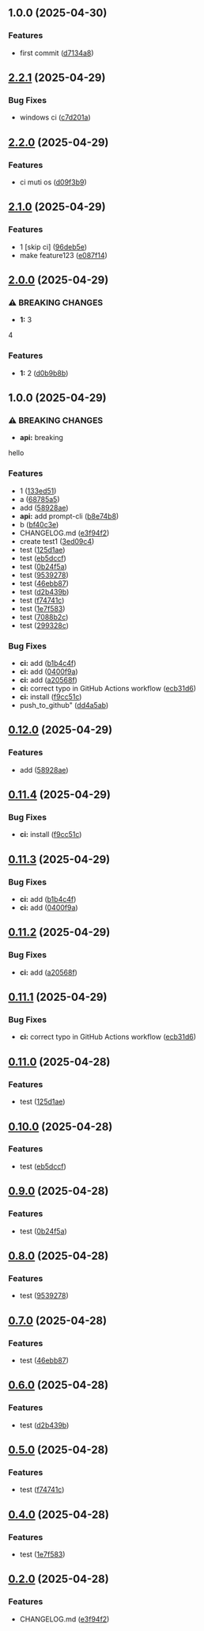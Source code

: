 ## 1.0.0 (2025-04-30)

### Features

* first commit ([d7134a8](https://github.com/sleeping-in-bed/pypjt/commit/d7134a8ca84084553413542e4c1af0d224368b88))

## [2.2.1](https://github.com/sleeping-in-bed/pypjt/compare/v2.2.0...v2.2.1) (2025-04-29)

### Bug Fixes

* windows ci ([c7d201a](https://github.com/sleeping-in-bed/pypjt/commit/c7d201aea398f0cd32fdb0c95b76ad6d2d1b97e8))

## [2.2.0](https://github.com/sleeping-in-bed/pypjt/compare/v2.1.0...v2.2.0) (2025-04-29)

### Features

* ci muti os ([d09f3b9](https://github.com/sleeping-in-bed/pypjt/commit/d09f3b97e4eba63bda97b7f3c60d9026bb80b34c))

## [2.1.0](https://github.com/sleeping-in-bed/pypjt/compare/v2.0.0...v2.1.0) (2025-04-29)

### Features

* 1 [skip ci] ([96deb5e](https://github.com/sleeping-in-bed/pypjt/commit/96deb5e67dc8e291570e5363e441c280862624d4))
* make feature123 ([e087f14](https://github.com/sleeping-in-bed/pypjt/commit/e087f14be2c9f81160c5635e0036aaa45c82bef5))

## [2.0.0](https://github.com/sleeping-in-bed/pypjt/compare/v1.0.0...v2.0.0) (2025-04-29)

### ⚠ BREAKING CHANGES

* **1:** 3

4

### Features

* **1:** 2 ([d0b9b8b](https://github.com/sleeping-in-bed/pypjt/commit/d0b9b8b46ee3dbd5b3069620efcb255749fd8c50))

## 1.0.0 (2025-04-29)

### ⚠ BREAKING CHANGES

* **api:** breaking

hello

### Features

* 1 ([133ed51](https://github.com/sleeping-in-bed/pypjt/commit/133ed5119e4a7364ed1864292114685756f7456c))
* a ([68785a5](https://github.com/sleeping-in-bed/pypjt/commit/68785a520e1860c8423f35deddbda02332d57858))
* add ([58928ae](https://github.com/sleeping-in-bed/pypjt/commit/58928aefde6a58ad4b407c68949b134e4ca8274a))
* **api:** add prompt-cli ([b8e74b8](https://github.com/sleeping-in-bed/pypjt/commit/b8e74b8c4cf9e266ec3f2bb6f7e3fb82516d6001))
* b ([bf40c3e](https://github.com/sleeping-in-bed/pypjt/commit/bf40c3e56aaa8a1fc54932a28c191e5b25b7b197))
* CHANGELOG.md ([e3f94f2](https://github.com/sleeping-in-bed/pypjt/commit/e3f94f234d80443f347b14f8e15ea6fe70a8fba2))
* create test1 ([3ed09c4](https://github.com/sleeping-in-bed/pypjt/commit/3ed09c4342b296c31a1570a644990fc57cb71908))
* test ([125d1ae](https://github.com/sleeping-in-bed/pypjt/commit/125d1aeb0ce57c94f2a7bb6acac23d4a9036f128))
* test ([eb5dccf](https://github.com/sleeping-in-bed/pypjt/commit/eb5dccfbb586aab68a6d25c147a21eba8439cd67))
* test ([0b24f5a](https://github.com/sleeping-in-bed/pypjt/commit/0b24f5a5451093a0895663a4e550b3aa4e72bd3b))
* test ([9539278](https://github.com/sleeping-in-bed/pypjt/commit/9539278ddfcfd0431587d54d19ae421efa050e2f))
* test ([46ebb87](https://github.com/sleeping-in-bed/pypjt/commit/46ebb872ea17ab8697b11a396ce9f91b55dd9e98))
* test ([d2b439b](https://github.com/sleeping-in-bed/pypjt/commit/d2b439b24d3037ea61d28c858c1c0553e80d33aa))
* test ([f74741c](https://github.com/sleeping-in-bed/pypjt/commit/f74741c966f46d56426a4b91edc05ea218f24ad4))
* test ([1e7f583](https://github.com/sleeping-in-bed/pypjt/commit/1e7f58331499b93463aff5c3a38bf398f68394fb))
* test ([7088b2c](https://github.com/sleeping-in-bed/pypjt/commit/7088b2c91b5550f307611a32b33a291027f2fb1b))
* test ([299328c](https://github.com/sleeping-in-bed/pypjt/commit/299328c7d52c18a90fed96d2ac382f20f0f4e7f8))

### Bug Fixes

* **ci:** add ([b1b4c4f](https://github.com/sleeping-in-bed/pypjt/commit/b1b4c4f91a5377861b039d3d46e6bd5321ab2616))
* **ci:** add ([0400f9a](https://github.com/sleeping-in-bed/pypjt/commit/0400f9acf917e6cd7cecd59933fb819443d15d25))
* **ci:** add ([a20568f](https://github.com/sleeping-in-bed/pypjt/commit/a20568fc5e1f87281b6fa8f986595421f31d3c8d))
* **ci:** correct typo in GitHub Actions workflow ([ecb31d6](https://github.com/sleeping-in-bed/pypjt/commit/ecb31d61d2ddd8ebbb9a43f1b5c39e3eb9be2422))
* **ci:** install ([f9cc51c](https://github.com/sleeping-in-bed/pypjt/commit/f9cc51c793f5221560477a1cb1972ed1a67933f0))
* push_to_github" ([dd4a5ab](https://github.com/sleeping-in-bed/pypjt/commit/dd4a5abc69685541c6c4b5b8541774f4da40acb5))

## [0.12.0](https://github.com/sleeping-in-bed/pypjt/compare/v0.11.4...v0.12.0) (2025-04-29)

### Features

* add ([58928ae](https://github.com/sleeping-in-bed/pypjt/commit/58928aefde6a58ad4b407c68949b134e4ca8274a))

## [0.11.4](https://github.com/sleeping-in-bed/pypjt/compare/v0.11.3...v0.11.4) (2025-04-29)

### Bug Fixes

* **ci:** install ([f9cc51c](https://github.com/sleeping-in-bed/pypjt/commit/f9cc51c793f5221560477a1cb1972ed1a67933f0))

## [0.11.3](https://github.com/sleeping-in-bed/pypjt/compare/v0.11.2...v0.11.3) (2025-04-29)

### Bug Fixes

* **ci:** add ([b1b4c4f](https://github.com/sleeping-in-bed/pypjt/commit/b1b4c4f91a5377861b039d3d46e6bd5321ab2616))
* **ci:** add ([0400f9a](https://github.com/sleeping-in-bed/pypjt/commit/0400f9acf917e6cd7cecd59933fb819443d15d25))

## [0.11.2](https://github.com/sleeping-in-bed/pypjt/compare/v0.11.1...v0.11.2) (2025-04-29)

### Bug Fixes

* **ci:** add ([a20568f](https://github.com/sleeping-in-bed/pypjt/commit/a20568fc5e1f87281b6fa8f986595421f31d3c8d))

## [0.11.1](https://github.com/sleeping-in-bed/pypjt/compare/v0.11.0...v0.11.1) (2025-04-29)

### Bug Fixes

* **ci:** correct typo in GitHub Actions workflow ([ecb31d6](https://github.com/sleeping-in-bed/pypjt/commit/ecb31d61d2ddd8ebbb9a43f1b5c39e3eb9be2422))

## [0.11.0](https://github.com/sleeping-in-bed/pypjt/compare/v0.10.0...v0.11.0) (2025-04-28)

### Features

* test ([125d1ae](https://github.com/sleeping-in-bed/pypjt/commit/125d1aeb0ce57c94f2a7bb6acac23d4a9036f128))

## [0.10.0](https://github.com/sleeping-in-bed/pypjt/compare/v0.9.0...v0.10.0) (2025-04-28)

### Features

* test ([eb5dccf](https://github.com/sleeping-in-bed/pypjt/commit/eb5dccfbb586aab68a6d25c147a21eba8439cd67))

## [0.9.0](https://github.com/sleeping-in-bed/pypjt/compare/v0.8.0...v0.9.0) (2025-04-28)

### Features

* test ([0b24f5a](https://github.com/sleeping-in-bed/pypjt/commit/0b24f5a5451093a0895663a4e550b3aa4e72bd3b))

## [0.8.0](https://github.com/sleeping-in-bed/pypjt/compare/v0.7.0...v0.8.0) (2025-04-28)

### Features

* test ([9539278](https://github.com/sleeping-in-bed/pypjt/commit/9539278ddfcfd0431587d54d19ae421efa050e2f))

## [0.7.0](https://github.com/sleeping-in-bed/pypjt/compare/v0.6.0...v0.7.0) (2025-04-28)

### Features

* test ([46ebb87](https://github.com/sleeping-in-bed/pypjt/commit/46ebb872ea17ab8697b11a396ce9f91b55dd9e98))

## [0.6.0](https://github.com/sleeping-in-bed/pypjt/compare/v0.5.0...v0.6.0) (2025-04-28)

### Features

* test ([d2b439b](https://github.com/sleeping-in-bed/pypjt/commit/d2b439b24d3037ea61d28c858c1c0553e80d33aa))

## [0.5.0](https://github.com/sleeping-in-bed/pypjt/compare/v0.4.0...v0.5.0) (2025-04-28)

### Features

* test ([f74741c](https://github.com/sleeping-in-bed/pypjt/commit/f74741c966f46d56426a4b91edc05ea218f24ad4))

## [0.4.0](https://github.com/sleeping-in-bed/pypjt/compare/v0.3.0...v0.4.0) (2025-04-28)

### Features

* test ([1e7f583](https://github.com/sleeping-in-bed/pypjt/commit/1e7f58331499b93463aff5c3a38bf398f68394fb))

## [0.2.0](https://github.com/sleeping-in-bed/pypjt/compare/v0.1.0...v0.2.0) (2025-04-28)

### Features

* CHANGELOG.md ([e3f94f2](https://github.com/sleeping-in-bed/pypjt/commit/e3f94f234d80443f347b14f8e15ea6fe70a8fba2))
